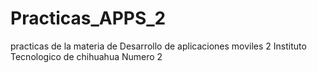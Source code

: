 # Practicas_APPS_2
practicas de la materia de Desarrollo de aplicaciones moviles 2
Instituto Tecnologico de chihuahua Numero 2
